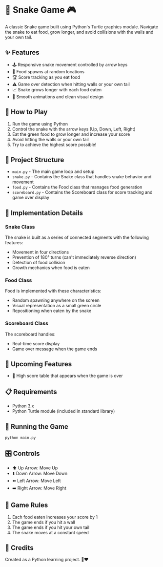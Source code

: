 # 🐍 Snake Game 🎮

A classic Snake game built using Python's Turtle graphics module. Navigate the snake to eat food, grow longer, and avoid collisions with the walls and your own tail.

## ✨ Features

- 🕹️ Responsive snake movement controlled by arrow keys
- 🍏 Food spawns at random locations
- 🏆 Score tracking as you eat food
- ⚠️ Game over detection when hitting walls or your own tail
- 📈 Snake grows longer with each food eaten
- 🎨 Smooth animations and clean visual design

## 🎲 How to Play

1. Run the game using Python
2. Control the snake with the arrow keys (Up, Down, Left, Right)
3. Eat the green food to grow longer and increase your score
4. Avoid hitting the walls or your own tail
5. Try to achieve the highest score possible!

## 📁 Project Structure

- `main.py` - The main game loop and setup
- `snake.py` - Contains the Snake class that handles snake behavior and movement
- `food.py` - Contains the Food class that manages food generation
- `scoreboard.py` - Contains the Scoreboard class for score tracking and game over display

## 🔧 Implementation Details

### Snake Class
The snake is built as a series of connected segments with the following features:
- Movement in four directions
- Prevention of 180° turns (can't immediately reverse direction)
- Detection of food collision
- Growth mechanics when food is eaten

### Food Class
Food is implemented with these characteristics:
- Random spawning anywhere on the screen
- Visual representation as a small green circle
- Repositioning when eaten by the snake

### Scoreboard Class
The scoreboard handles:
- Real-time score display
- Game over message when the game ends

## 🚀 Upcoming Features

- 🏅 High score table that appears when the game is over

## 📋 Requirements

- Python 3.x
- Python Turtle module (included in standard library)

## 🎯 Running the Game

```bash
python main.py
```

## 🎛️ Controls

- ⬆️ Up Arrow: Move Up
- ⬇️ Down Arrow: Move Down
- ⬅️ Left Arrow: Move Left  
- ➡️ Right Arrow: Move Right

## 📜 Game Rules

1. Each food eaten increases your score by 1
2. The game ends if you hit a wall
3. The game ends if you hit your own tail
4. The snake moves at a constant speed

## 💫 Credits

Created as a Python learning project. 🐍❤️
